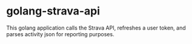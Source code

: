 # golang-strava-api
This golang application calls the Strava API, refreshes a user token, and parses activity json for reporting purposes.
